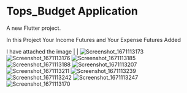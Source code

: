# Tops_Budget Application

A new Flutter project.

In this Project Your Income Futures and Your Expense Futures Added


 I have attached the image
 |
 |
![Screenshot_1671113173](https://user-images.githubusercontent.com/106421028/207882911-a6cf3dfe-1c8a-4897-b712-9a254dd2a588.png)
![Screenshot_1671113176](https://user-images.githubusercontent.com/106421028/207882919-e35b11d1-1c5c-4e37-b71c-88cea1283cfb.png)
![Screenshot_1671113185](https://user-images.githubusercontent.com/106421028/207882920-c3d329c6-0a45-45d4-b16c-307eb009e87a.png)
![Screenshot_1671113188](https://user-images.githubusercontent.com/106421028/207882923-f9e6976a-125e-49a7-8ea2-aff35a5bd850.png)
![Screenshot_1671113207](https://user-images.githubusercontent.com/106421028/207882925-562316e5-0228-4b07-8e87-4291ff20533d.png)
![Screenshot_1671113211](https://user-images.githubusercontent.com/106421028/207882928-34ce10bb-693b-4517-8d13-598c353f0580.png)
![Screenshot_1671113239](https://user-images.githubusercontent.com/106421028/207882932-6503150a-3215-4183-aef1-e5c9df463c06.png)
![Screenshot_1671113242](https://user-images.githubusercontent.com/106421028/207882940-4867781e-0b81-4889-a53b-8e633df02929.png)
![Screenshot_1671113247](https://user-images.githubusercontent.com/106421028/207882944-27427043-8513-4be0-aa4c-ebc35ab9a268.png)
![Screenshot_1671113170](https://user-images.githubusercontent.com/106421028/207882949-c0c03aec-735c-43d1-9546-1f2bc83745b7.png)
